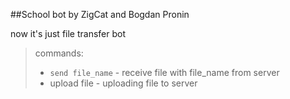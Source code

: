 ##School bot by ZigCat and Bogdan Pronin

now it's just file transfer bot

> commands:
> - `send file_name` - receive file with file_name from server
> - upload file - uploading file to server